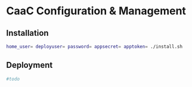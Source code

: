# CaaC Configuration & Management

## Installation

```bash
home_user= deployuser= password= appsecret= apptoken= ./install.sh
```

## Deployment

```bash
#todo
```
